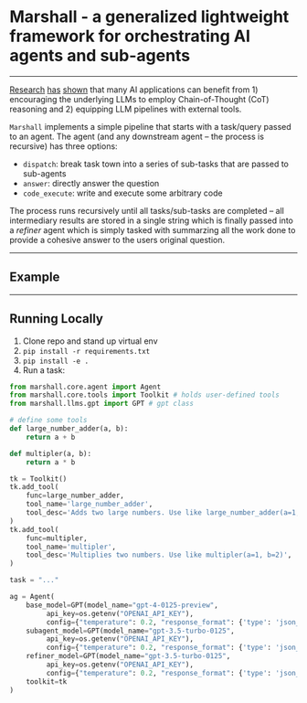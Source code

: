 # Marshall - a generalized lightweight framework for orchestrating AI agents and sub-agents 

--------

[Research](https://arxiv.org/abs/2201.11903) [has](https://arxiv.org/abs/2402.05120) [shown](https://arxiv.org/abs/2309.07864) that many AI applications can benefit from 1) encouraging the underlying LLMs to employ Chain-of-Thought (CoT) reasoning and 2) equipping LLM pipelines with external tools. 

`Marshall` implements a simple pipeline that starts with a task/query passed to an agent. The agent (and any downstream agent – the process is recursive) has three options:

- `dispatch`: break task town into a series of sub-tasks that are passed to sub-agents
- `answer`: directly answer the question 
- `code_execute`: write and execute some arbitrary code

The process runs recursively until all tasks/sub-tasks are completed – all intermediary results are stored in a single string which is finally passed into a *refiner* agent which is simply tasked with summarzing all the work done to provide a cohesive answer to the users original question. 

------- 

## Example




------ 

## Running Locally 


1. Clone repo and stand up virtual env 
2. `pip install -r requirements.txt` 
3. `pip install -e .` 
4. Run a task:  

```python
from marshall.core.agent import Agent 
from marshall.core.tools import Toolkit # holds user-defined tools 
from marshall.llms.gpt import GPT # gpt class  

# define some tools 
def large_number_adder(a, b):
    return a + b  

def multipler(a, b):
    return a * b 

tk = Toolkit() 
tk.add_tool(
    func=large_number_adder,
    tool_name='large_number_adder',
    tool_desc='Adds two large numbers. Use like large_number_adder(a=1, b=2)',
) 
tk.add_tool(
    func=multipler,
    tool_name='multipler',
    tool_desc='Multiplies two numbers. Use like multipler(a=1, b=2)',
)

task = "..."  

ag = Agent(
    base_model=GPT(model_name="gpt-4-0125-preview", 
         api_key=os.getenv("OPENAI_API_KEY"), 
         config={"temperature": 0.2, "response_format": {'type': 'json_object'}}), 
    subagent_model=GPT(model_name="gpt-3.5-turbo-0125", 
         api_key=os.getenv("OPENAI_API_KEY"), 
         config={"temperature": 0.2, "response_format": {'type': 'json_object'}}), 
    refiner_model=GPT(model_name="gpt-3.5-turbo-0125", 
         api_key=os.getenv("OPENAI_API_KEY"), 
         config={"temperature": 0.2, "response_format": {'type': 'json_object'}}), 
    toolkit=tk
) 
```


